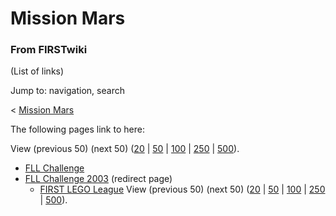 # Mission Mars

### From FIRSTwiki

(List of links)

Jump to: navigation, search

&lt; [Mission Mars](/index.php?title=Mission_Mars&redirect=no "Mission Mars" )  

The following pages link to here:

View (previous 50) (next 50)
([20](/index.php?title=Special:Whatlinkshere/Mission_Mars&limit=20&from=0
"Special:Whatlinkshere/Mission Mars" ) |
[50](/index.php?title=Special:Whatlinkshere/Mission_Mars&limit=50&from=0
"Special:Whatlinkshere/Mission Mars" ) |
[100](/index.php?title=Special:Whatlinkshere/Mission_Mars&limit=100&from=0
"Special:Whatlinkshere/Mission Mars" ) |
[250](/index.php?title=Special:Whatlinkshere/Mission_Mars&limit=250&from=0
"Special:Whatlinkshere/Mission Mars" ) |
[500](/index.php?title=Special:Whatlinkshere/Mission_Mars&limit=500&from=0
"Special:Whatlinkshere/Mission Mars" )).

  * [FLL Challenge](/index.php/FLL_Challenge "FLL Challenge" )
  * [FLL Challenge 2003](/index.php?title=FLL_Challenge_2003&redirect=no "FLL Challenge 2003" ) (redirect page) 
    * [FIRST LEGO League](/index.php/FIRST_LEGO_League "FIRST LEGO League" )
View (previous 50) (next 50)
([20](/index.php?title=Special:Whatlinkshere/Mission_Mars&limit=20&from=0
"Special:Whatlinkshere/Mission Mars" ) |
[50](/index.php?title=Special:Whatlinkshere/Mission_Mars&limit=50&from=0
"Special:Whatlinkshere/Mission Mars" ) |
[100](/index.php?title=Special:Whatlinkshere/Mission_Mars&limit=100&from=0
"Special:Whatlinkshere/Mission Mars" ) |
[250](/index.php?title=Special:Whatlinkshere/Mission_Mars&limit=250&from=0
"Special:Whatlinkshere/Mission Mars" ) |
[500](/index.php?title=Special:Whatlinkshere/Mission_Mars&limit=500&from=0
"Special:Whatlinkshere/Mission Mars" )).

